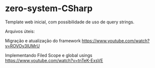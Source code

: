 # zero-system-CSharp
Template web inicial, com possibilidade de uso de query strings.


Arquivos úteis:

Migração e atualização do framework
https://www.youtube.com/watch?v=ROVOy3lUMrU

Implementando Filed Scope e global usings
https://www.youtube.com/watch?v=tnTeK-ExsVE
